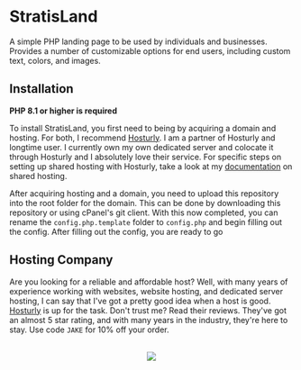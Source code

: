 # StratisLand
A simple PHP landing page to be used by individuals and businesses. Provides a number of customizable options for end users, including custom text, colors, and images.

## Installation
**PHP 8.1 or higher is required**

To install StratisLand, you first need to being by acquiring a domain and hosting. For both, I recommend [Hosturly](https://hambl.in/hosturly). I am a partner of Hosturly and longtime user. I currently own my own dedicated server and colocate it through Hosturly and I absolutely love their service. For specific steps on setting up shared hosting with Hosturly, take a look at my [documentation](https://docs.jakehamblin.com/shared-hosting) on shared hosting.

After acquiring hosting and a domain, you need to upload this repository into the root folder for the domain. This can be done by downloading this repository or using cPanel's git client. With this now completed, you can rename the `config.php.template` folder to `config.php` and begin filling out the config. After filling out the config, you are ready to go

## Hosting Company
Are you looking for a reliable and affordable host? Well, with many years of experience working with websites, website hosting, and dedicated server hosting, I can say that I've got a pretty good idea when a host is good. [Hosturly](https://hambl.in/hosturly) is up for the task. Don't trust me? Read their reviews. They've got an almost 5 star rating, and with many years in the industry, they're here to stay. Use code `JAKE` for 10% off your order.
<br>
<br>
<p align="center">
 <a href="https://hambl.in/hosturly"><img src="https://jakehamblin.com/images/hosturly.png"></a>
</p>